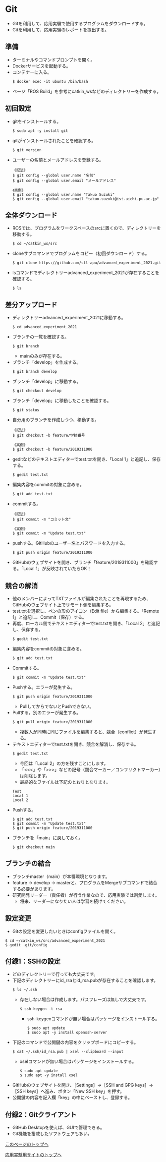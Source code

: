 # Git
- Gitを利用して、応用実験で使用するプログラムをダウンロードする。
- Gitを利用して、応用実験のレポートを提出する。

## 準備
- ターミナルやコマンドプロンプトを開く。
- Dockerサービスを起動する。
- コンテナーに入る。
  ```
  $ docker exec -it ubuntu /bin/bash
  ```
- ページ「ROS Build」を参考にcatkin_wsなどのディレクトリーを作成する。

## 初回設定
- gitをインストールする。
  ```
  $ sudo apt -y install git
  ```
- gitがインストールされたことを確認する。
  ```
  $ git version
  ```
- ユーザーの名前とメールアドレスを登録する。
  ```
  《記法》
  $ git config --global user.name "名前"
  $ git config --global user.email "メールアドレス"

  《実例》
  $ git config --global user.name "Takuo Suzuki"
  $ git config --global user.email "takuo.suzuki@ist.aichi-pu.ac.jp"
  ```

## 全体ダウンロード
- ROSでは、プログラムをワークスペースのsrcに置くので、ディレクトリーを移動する。
  ```
  $ cd ~/catkin_ws/src
  ```
- cloneサブコマンドでプログラムをコピー（初回ダウンロード）する。
  ```
  $ git clone https://github.com/stl-apu/advanced_experiment_2021.git
  ```
- lsコマンドでディレクトリーadvanced_experiment_2021が存在することを確認する。
  ```
  $ ls
  ```

## 差分アップロード
- ディレクトリーadvanced_experiment_2021に移動する。
  ```
  $ cd advanced_experiment_2021
  ```
- ブランチの一覧を確認する。
  ```
  $ git branch
  ```
  - mainのみが存在する。
- ブランチ「develop」を作成する。
  ```
  $ git branch develop
  ```
- ブランチ「develop」に移動する。
  ```
  $ git checkout develop
  ```
- ブランチ「develop」に移動したことを確認する。
  ```
  $ git status
  ```
- 自分用のブランチを作成しつつ、移動する。
  ```
  《記法》
  $ git checkout -b feature/学籍番号

  《実例》
  $ git checkout -b feature/2019311000
  ```
- geditなどのテキストエディターでtest.txtを開き、「Local 1」と追記し、保存する。
  ```
  $ gedit test.txt
  ```
- 編集内容をcommitの対象に含める。
  ```
  $ git add test.txt
  ```
- commitする。
  ```
  《記法》
  $ git commit -m "コミット文"

  《実例》
  $ git commit -m "Update test.txt"
  ```
- pushする。GitHubのユーザー名とパスワードを入力する。
  ```
  $ git push origin feature/2019311000
  ```
- GitHubのウェブサイトを開き、ブランチ「feature/2019311000」を確認する。「Local 1」が反映されていたらOK！

## 競合の解消
- 他のメンバーによってTXTファイルが編集されたことを再現するため、GitHubのウェブサイト上でリモート側を編集する。
- test.txtを選択し、ペンの形のアイコン（Edit file）から編集する。「Remote 1」と追記し、Commit（保存）する。
- 再度、ローカル側でテキストエディターでtest.txtを開き、「Local 2」と追記し、保存する。
  ```
  $ gedit test.txt
  ```
- 編集内容をcommitの対象に含める。
  ```
  $ git add test.txt
  ```
- Commitする。
  ```
  $ git commit -m "Update test.txt"
  ```
- Pushする。エラーが発生する。
  ```
  $ git push origin feature/2019311000
  ```
  - PullしてからでないとPushできない。
- Pullする。別のエラーが発生する。
  ```
  $ git pull origin feature/2019311000
  ```
  - 複数人が同時に同じファイルを編集すると、競合（conflict）が発生する。
- テキストエディターでtest.txtを開き、競合を解消し、保存する。
  ```
  $ gedit test.txt
  ```
  - 今回は「Local 2」の方を残すことにします。
  - 「<<<」や「>>>」などの記号（競合マーカー／コンフリクトマーカー）は削除します。
  - 最終的なファイルは下記のとおりとなります。
  ```
  Test
  Local 1
  Local 2
  ```
- Pushする。
  ```
  $ git add test.txt
  $ git commit -m "Update test.txt"
  $ git push origin feature/2019311000
  ```
- ブランチを「main」に戻しておく。
  ```
  $ git checkout main
  ```


## ブランチの結合
- ブランチmaster（main）が本番環境となります。
- feature → develop → masterと、プログラムをMergeサブコマンドで結合する必要があります。
- 研究開発リーダー（責任者）が行う作業なので、応用実験では割愛します。
  - 将来、リーダーになりたい人は学習を続けてください。


## 設定変更
- Gitの設定を変更したいときはconfigファイルを開く。
```
$ cd ~/catkin_ws/src/advanced_experiment_2021
$ gedit .git/config
```


## 付録1：SSHの設定
- どのディレクトリーで行っても大丈夫です。
- 下記のディレクトリーにid_rsaとid_rsa.pubが存在することを確認します。
  ```
  $ ls ~/.ssh
  ```
  - 存在しない場合は作成します。パスフレーズは無しで大丈夫です。
    ```
    $ ssh-keygen -t rsa
    ```
    - ssh-keygenコマンドが無い場合はパッケージをインストールする。
      ```
      $ sudo apt update
      $ sudo apt -y install openssh-server
      ```
- 下記のコマンドで公開鍵の内容をクリップボードにコピーする。
  ```
  $ cat ~/.ssh/id_rsa.pub | xsel --clipboard --input
  ```
  - xselコマンドが無い場合はパッケージをインストールする。

    ```
    $ sudo apt update
    $ sudo apt -y install xsel
    ```
- GitHubのウェブサイトを開き、［Settings］→［SSH and GPG keys］→［SSH keys］へ進み、ボタン「New SSH key」を押す。
- 公開鍵の内容を記入欄「key」の中にペーストし、登録する。


## 付録2：Gitクライアント
- GitHub Desktopを使えば、GUIで管理できる。
- Git機能を搭載したソフトウェアも多い。


[このページのトップへ](#)

[応用実験用サイトのトップへ](https://stl-apu.github.io/advanced_experiment_2022/)
